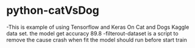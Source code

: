 # python-catVsDog
-This is example of using Tensorflow and Keras On Cat and Dogs Kaggle data set.
the model get accuracy 89.8
-filterout-dataset is a script to remove the cause crash when fit the model should run before start train
